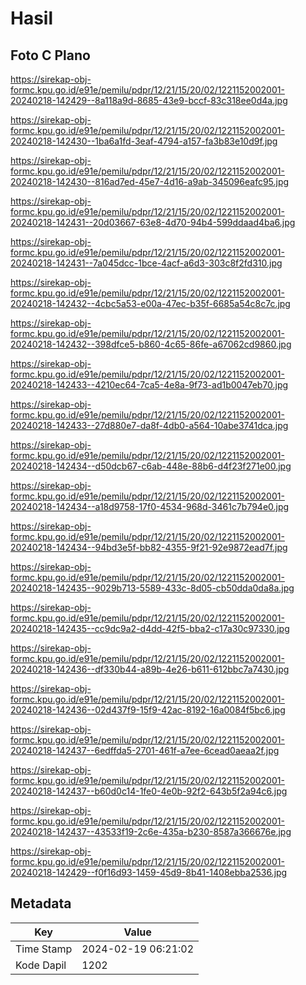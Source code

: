 # Hasil

## Foto C Plano

https://sirekap-obj-formc.kpu.go.id/e91e/pemilu/pdpr/12/21/15/20/02/1221152002001-20240218-142429--8a118a9d-8685-43e9-bccf-83c318ee0d4a.jpg

https://sirekap-obj-formc.kpu.go.id/e91e/pemilu/pdpr/12/21/15/20/02/1221152002001-20240218-142430--1ba6a1fd-3eaf-4794-a157-fa3b83e10d9f.jpg

https://sirekap-obj-formc.kpu.go.id/e91e/pemilu/pdpr/12/21/15/20/02/1221152002001-20240218-142430--816ad7ed-45e7-4d16-a9ab-345096eafc95.jpg

https://sirekap-obj-formc.kpu.go.id/e91e/pemilu/pdpr/12/21/15/20/02/1221152002001-20240218-142431--20d03667-63e8-4d70-94b4-599ddaad4ba6.jpg

https://sirekap-obj-formc.kpu.go.id/e91e/pemilu/pdpr/12/21/15/20/02/1221152002001-20240218-142431--7a045dcc-1bce-4acf-a6d3-303c8f2fd310.jpg

https://sirekap-obj-formc.kpu.go.id/e91e/pemilu/pdpr/12/21/15/20/02/1221152002001-20240218-142432--4cbc5a53-e00a-47ec-b35f-6685a54c8c7c.jpg

https://sirekap-obj-formc.kpu.go.id/e91e/pemilu/pdpr/12/21/15/20/02/1221152002001-20240218-142432--398dfce5-b860-4c65-86fe-a67062cd9860.jpg

https://sirekap-obj-formc.kpu.go.id/e91e/pemilu/pdpr/12/21/15/20/02/1221152002001-20240218-142433--4210ec64-7ca5-4e8a-9f73-ad1b0047eb70.jpg

https://sirekap-obj-formc.kpu.go.id/e91e/pemilu/pdpr/12/21/15/20/02/1221152002001-20240218-142433--27d880e7-da8f-4db0-a564-10abe3741dca.jpg

https://sirekap-obj-formc.kpu.go.id/e91e/pemilu/pdpr/12/21/15/20/02/1221152002001-20240218-142434--d50dcb67-c6ab-448e-88b6-d4f23f271e00.jpg

https://sirekap-obj-formc.kpu.go.id/e91e/pemilu/pdpr/12/21/15/20/02/1221152002001-20240218-142434--a18d9758-17f0-4534-968d-3461c7b794e0.jpg

https://sirekap-obj-formc.kpu.go.id/e91e/pemilu/pdpr/12/21/15/20/02/1221152002001-20240218-142434--94bd3e5f-bb82-4355-9f21-92e9872ead7f.jpg

https://sirekap-obj-formc.kpu.go.id/e91e/pemilu/pdpr/12/21/15/20/02/1221152002001-20240218-142435--9029b713-5589-433c-8d05-cb50dda0da8a.jpg

https://sirekap-obj-formc.kpu.go.id/e91e/pemilu/pdpr/12/21/15/20/02/1221152002001-20240218-142435--cc9dc9a2-d4dd-42f5-bba2-c17a30c97330.jpg

https://sirekap-obj-formc.kpu.go.id/e91e/pemilu/pdpr/12/21/15/20/02/1221152002001-20240218-142436--df330b44-a89b-4e26-b611-612bbc7a7430.jpg

https://sirekap-obj-formc.kpu.go.id/e91e/pemilu/pdpr/12/21/15/20/02/1221152002001-20240218-142436--02d437f9-15f9-42ac-8192-16a0084f5bc6.jpg

https://sirekap-obj-formc.kpu.go.id/e91e/pemilu/pdpr/12/21/15/20/02/1221152002001-20240218-142437--6edffda5-2701-461f-a7ee-6cead0aeaa2f.jpg

https://sirekap-obj-formc.kpu.go.id/e91e/pemilu/pdpr/12/21/15/20/02/1221152002001-20240218-142437--b60d0c14-1fe0-4e0b-92f2-643b5f2a94c6.jpg

https://sirekap-obj-formc.kpu.go.id/e91e/pemilu/pdpr/12/21/15/20/02/1221152002001-20240218-142437--43533f19-2c6e-435a-b230-8587a366676e.jpg

https://sirekap-obj-formc.kpu.go.id/e91e/pemilu/pdpr/12/21/15/20/02/1221152002001-20240218-142429--f0f16d93-1459-45d9-8b41-1408ebba2536.jpg


## Metadata

| Key        | Value               |
| ---------- | ------------------- |
| Time Stamp | 2024-02-19 06:21:02 |
| Kode Dapil | 1202                |



